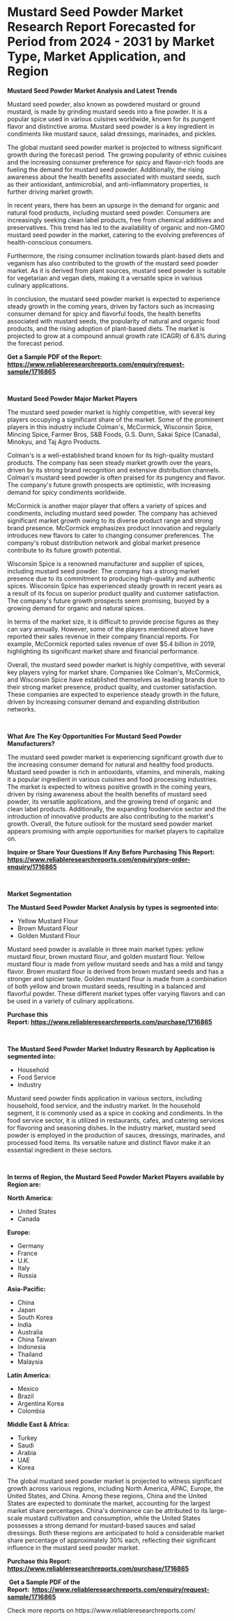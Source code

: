 <p><h1>Mustard Seed Powder Market Research Report Forecasted for Period from 2024 -  2031 by Market Type, Market Application, and Region</h1></p><p><strong>Mustard Seed Powder Market Analysis and Latest Trends</strong></p>
<p><p>Mustard seed powder, also known as powdered mustard or ground mustard, is made by grinding mustard seeds into a fine powder. It is a popular spice used in various cuisines worldwide, known for its pungent flavor and distinctive aroma. Mustard seed powder is a key ingredient in condiments like mustard sauce, salad dressings, marinades, and pickles.</p><p>The global mustard seed powder market is projected to witness significant growth during the forecast period. The growing popularity of ethnic cuisines and the increasing consumer preference for spicy and flavor-rich foods are fueling the demand for mustard seed powder. Additionally, the rising awareness about the health benefits associated with mustard seeds, such as their antioxidant, antimicrobial, and anti-inflammatory properties, is further driving market growth.</p><p>In recent years, there has been an upsurge in the demand for organic and natural food products, including mustard seed powder. Consumers are increasingly seeking clean label products, free from chemical additives and preservatives. This trend has led to the availability of organic and non-GMO mustard seed powder in the market, catering to the evolving preferences of health-conscious consumers.</p><p>Furthermore, the rising consumer inclination towards plant-based diets and veganism has also contributed to the growth of the mustard seed powder market. As it is derived from plant sources, mustard seed powder is suitable for vegetarian and vegan diets, making it a versatile spice in various culinary applications.</p><p>In conclusion, the mustard seed powder market is expected to experience steady growth in the coming years, driven by factors such as increasing consumer demand for spicy and flavorful foods, the health benefits associated with mustard seeds, the popularity of natural and organic food products, and the rising adoption of plant-based diets. The market is projected to grow at a compound annual growth rate (CAGR) of 6.8% during the forecast period.</p></p>
<p><strong>Get a Sample PDF of the Report:&nbsp; <a href="https://www.reliableresearchreports.com/enquiry/request-sample/1716865">https://www.reliableresearchreports.com/enquiry/request-sample/1716865</a></strong></p>
<p>&nbsp;</p>
<p><strong>Mustard Seed Powder Major Market Players</strong></p>
<p><p>The mustard seed powder market is highly competitive, with several key players occupying a significant share of the market. Some of the prominent players in this industry include Colman's, McCormick, Wisconsin Spice, Mincing Spice, Farmer Bros, S&B Foods, G.S. Dunn, Sakai Spice (Canada), Minokyu, and Taj Agro Products.</p><p>Colman's is a well-established brand known for its high-quality mustard products. The company has seen steady market growth over the years, driven by its strong brand recognition and extensive distribution channels. Colman's mustard seed powder is often praised for its pungency and flavor. The company's future growth prospects are optimistic, with increasing demand for spicy condiments worldwide.</p><p>McCormick is another major player that offers a variety of spices and condiments, including mustard seed powder. The company has achieved significant market growth owing to its diverse product range and strong brand presence. McCormick emphasizes product innovation and regularly introduces new flavors to cater to changing consumer preferences. The company's robust distribution network and global market presence contribute to its future growth potential.</p><p>Wisconsin Spice is a renowned manufacturer and supplier of spices, including mustard seed powder. The company has a strong market presence due to its commitment to producing high-quality and authentic spices. Wisconsin Spice has experienced steady growth in recent years as a result of its focus on superior product quality and customer satisfaction. The company's future growth prospects seem promising, buoyed by a growing demand for organic and natural spices.</p><p>In terms of the market size, it is difficult to provide precise figures as they can vary annually. However, some of the players mentioned above have reported their sales revenue in their company financial reports. For example, McCormick reported sales revenue of over $5.4 billion in 2019, highlighting its significant market share and financial performance.</p><p>Overall, the mustard seed powder market is highly competitive, with several key players vying for market share. Companies like Colman's, McCormick, and Wisconsin Spice have established themselves as leading brands due to their strong market presence, product quality, and customer satisfaction. These companies are expected to experience steady growth in the future, driven by increasing consumer demand and expanding distribution networks.</p></p>
<p>&nbsp;</p>
<p><strong>What Are The Key Opportunities For Mustard Seed Powder Manufacturers?</strong></p>
<p><p>The mustard seed powder market is experiencing significant growth due to the increasing consumer demand for natural and healthy food products. Mustard seed powder is rich in antioxidants, vitamins, and minerals, making it a popular ingredient in various cuisines and food processing industries. The market is expected to witness positive growth in the coming years, driven by rising awareness about the health benefits of mustard seed powder, its versatile applications, and the growing trend of organic and clean label products. Additionally, the expanding foodservice sector and the introduction of innovative products are also contributing to the market's growth. Overall, the future outlook for the mustard seed powder market appears promising with ample opportunities for market players to capitalize on.</p></p>
<p><strong>Inquire or Share Your Questions If Any Before Purchasing This Report: <a href="https://www.reliableresearchreports.com/enquiry/pre-order-enquiry/1716865">https://www.reliableresearchreports.com/enquiry/pre-order-enquiry/1716865</a></strong></p>
<p>&nbsp;</p>
<p><strong>Market Segmentation</strong></p>
<p><strong>The Mustard Seed Powder Market Analysis by types is segmented into:</strong></p>
<p><ul><li>Yellow Mustard Flour</li><li>Brown Mustard Flour</li><li>Golden Mustard Flour</li></ul></p>
<p><p>Mustard seed powder is available in three main market types: yellow mustard flour, brown mustard flour, and golden mustard flour. Yellow mustard flour is made from yellow mustard seeds and has a mild and tangy flavor. Brown mustard flour is derived from brown mustard seeds and has a stronger and spicier taste. Golden mustard flour is made from a combination of both yellow and brown mustard seeds, resulting in a balanced and flavorful powder. These different market types offer varying flavors and can be used in a variety of culinary applications.</p></p>
<p><strong>Purchase this Report:&nbsp;<a href="https://www.reliableresearchreports.com/purchase/1716865">https://www.reliableresearchreports.com/purchase/1716865</a></strong></p>
<p>&nbsp;</p>
<p><strong>The Mustard Seed Powder Market Industry Research by Application is segmented into:</strong></p>
<p><ul><li>Household</li><li>Food Service</li><li>Industry</li></ul></p>
<p><p>Mustard seed powder finds application in various sectors, including household, food service, and the industry market. In the household segment, it is commonly used as a spice in cooking and condiments. In the food service sector, it is utilized in restaurants, cafes, and catering services for flavoring and seasoning dishes. In the industry market, mustard seed powder is employed in the production of sauces, dressings, marinades, and processed food items. Its versatile nature and distinct flavor make it an essential ingredient in these sectors.</p></p>
<p>&nbsp;</p>
<p><strong>In terms of Region, the Mustard Seed Powder Market Players available by Region are:</strong></p>
<p>
    <p> <strong> North America: </strong>
        <ul>
            <li>United States</li>
            <li>Canada</li>
        </ul>
        </p> 
    <p> <strong> Europe: </strong>
        <ul>
            <li>Germany</li>
            <li>France</li>
            <li>U.K.</li>
            <li>Italy</li>
            <li>Russia</li>
        </ul>
        </p> 
    <p> <strong> Asia-Pacific: </strong>
        <ul>
            <li>China</li>
            <li>Japan</li>
            <li>South Korea</li>
            <li>India</li>
            <li>Australia</li>
            <li>China Taiwan</li>
            <li>Indonesia</li>
            <li>Thailand</li>
            <li>Malaysia</li>
        </ul>
        </p> 
    <p> <strong> Latin America: </strong>
        <ul>
            <li>Mexico</li>
            <li>Brazil</li>
            <li>Argentina Korea</li>
            <li>Colombia</li>
        </ul>
        </p> 
    <p> <strong> Middle East & Africa: </strong>
        <ul>
            <li>Turkey</li>
            <li>Saudi</li>
            <li>Arabia</li>
            <li>UAE</li>
            <li>Korea</li>
        </ul>
    </p>
    </p>
<p><p>The global mustard seed powder market is projected to witness significant growth across various regions, including North America, APAC, Europe, the United States, and China. Among these regions, China and the United States are expected to dominate the market, accounting for the largest market share percentages. China's dominance can be attributed to its large-scale mustard cultivation and consumption, while the United States possesses a strong demand for mustard-based sauces and salad dressings. Both these regions are anticipated to hold a considerable market share percentage of approximately 30% each, reflecting their significant influence in the mustard seed powder market.</p></p>
<p><strong>Purchase this Report: <a href="https://www.reliableresearchreports.com/purchase/1716865">https://www.reliableresearchreports.com/purchase/1716865</a></strong></p>
<p>&nbsp;<strong>Get a Sample PDF of the Report:&nbsp;&nbsp;<a href="https://www.reliableresearchreports.com/enquiry/request-sample/1716865">https://www.reliableresearchreports.com/enquiry/request-sample/1716865</a></strong></p>
<p><strong></strong></p>
<p>Check more reports on https://www.reliableresearchreports.com/</p>